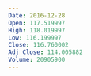 ```yaml
---
Date: 2016-12-28
Open: 117.519997
High: 118.019997
Low: 116.199997
Close: 116.760002
Adj Close: 114.005882
Volume: 20905900
---
```

